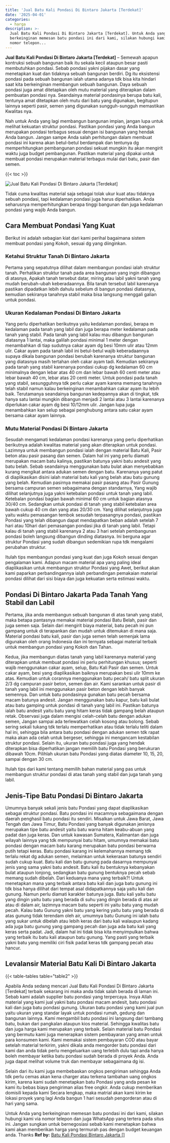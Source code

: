 ```yaml
---
title: 'Jual Batu Kali Pondasi Di Bintaro Jakarta [Terdekat]'
date: '2025-04-01'
categories:
  - harga
description: >-
  Jual Batu Kali Pondasi Di Bintaro Jakarta [Terdekat]. Untuk Anda yang
  berkeinginan memesan batu pondasi ini dari kami, silakan hubungi kami via
  nomor telepon...
---
```


**Jual Batu Kali Pondasi Di Bintaro Jakarta \[Terdekat\]** – Semewah apapun kontruksi sebuah bangunan baik itu sekala kecil ataupun besar pasti membutuhkan pondasi. Sebab pondasi yakni pijakan dasar yang menetapkan kuat dan tidaknya sebuah bangunan berdiri. Dg itu eksistensi pondasi pada sebuah bangunan ialah utama adanya tdk bisa kita hindari saat kita berkeinginan membangun sebuah bangunan. Daya sebuah pondasi juga amat ditetapkan oleh mutu material yang diterapkan dalam pembuatan pondasi nya. Seandainya material pondasinya berupa batu kali, tentunya amat ditetapkan oleh mutu dari batu yang digunakan, begitupun lainnya seperti pasir, semen yang digunakan sungguh-sungguh memastikan Kwalitas nya.

Nah untuk Anda yang lagi membangun bangunan impian, jangan lupa untuk melihat kekuatan struktur pondasi. Pastikan pondasi yang Anda bangun merupakan pondasi terbagus sesuai dengan isi bangunan yang hendak Anda bangun. Jangan sampe Anda salah perhitungan dalam membuat pondasi ini karena akan betul-betul berdampak dan tentunya dg memperhitungkan pembangunan pondasi sekuat mungkin itu akan mengirit waktu juga budget pembangunan. Pastikan material yang dipakai untuk membuat pondasi merupakan material terbagus mulai dari batu, pasir dan semen.

{{< toc >}}

![Jual Batu Kali Pondasi Di Bintaro Jakarta [Terdekat]](/images/jual-batu-kali-17.png)

Tidak cuma kwalitas material saja sebagai tolak ukur kuat atau tidaknya sebuah pondasi, tapi kedalaman pondasi juga harus diperhatikan. Anda seharusnya memperhitungkan berapa tinggi bangunan dan juga kedalaman pondasi yang wajib Anda bangun.

## Cara Membuat Pondasi Yang Kuat

Berikut ini adalah sebagian kiat dari kami perihal bagaimana sistem membuat pondasi yang Kokoh, sesuai dg yang diinginkan.

### Ketahui Struktur Tanah Di Bintaro Jakarta

Pertama yang sepatutnya dilihat dalam membangun pondasi ialah struktur tanah. Perhatikan struktur tanah pada area bangunan yang ingin dibangun di atasnya, Apakah tanah tersebut datar, miring atau labil yakni tanah yang mudah berubah-ubah keberadaannya. Bila tanah tersebut labil karenanya pastikan dipadatkan lebih dahulu sebelum di bangun pondasi diatasnya, kemudian sekiranya tanahnya stabil maka bisa langsung menggali galian untuk pondasi.

### Ukuran Kedalaman Pondasi Di Bintaro Jakarta

Yang perlu diperhatikan berikutnya yaitu kedalaman pondasi, berapa m kedalaman pada tanah yang labil dan juga berapa meter kedalaman pada tanah yang stabil. Pada tanah yang labil kalau mau dibangun bangunan diatasnya 1 lantai, maka galilah pondasi minimal 1 meter dengan menambahkan di tiap sudutnya cakar ayam dg besi 10mm ulir atau 12mm ulir. Cakar ayam pada tanah labil ini betul-betul wajib keberadaannya supaya dikala bangunan pondasi berubah karenanya struktur bangunan yang diatasnya masih tertahan oleh cakar ayam tadi. Kemudian sekiranya pada tanah yang stabil karenanya pondasi cukup dg kedalaman 60 cm minimalnya dengan lebar atas 40 cm dan lebar bawah 60 centi meter atau lebar bawah 40 cm, lebar atas 20 centi meter. Untuk pondasi pada tanah yang stabil, sesungguhnya tdk perlu cakar ayam karena memang tanahnya telah stabil namun kalau berkeinginan menambahkan cakar ayam itu lebih baik. Terutamanya seandainya bangunan kedepannya akan di tingkat, tdk hanya satu lantai mungkin dibangun menjadi 2 lantai atau 3 lantai karenanya diperlukan cakar ayam dg besi 10/12mm ulir. Jangan lupa juga menambahkan kan selup sebagai penghubung antara satu cakar ayam bersama cakar ayam lainnya.

### Mutu Material Pondasi Di Bintaro Jakarta

Sesudah mengamati kedalaman pondasi karenanya yang perlu diperhatikan berikutnya adalah kwalitas material yang akan diterapkan untuk pondasi. Lazimnya untuk membangun pondasi ialah dengan material Batu Kali, Pasir beton atau pasir pasang dan semen. Dalam hal ini yang perlu diamati merupakan macam batu kalinya, pastikan batunya yakni batu andesit yang batu belah. Sebab seandainya menggunakan batu bulat akan menyebabkan kurang mengikat antara adukan semen dengan batu. Karenanya yang patut di diaplikasikan disini ialah material batu kali yang belah atau batu gunung yang belah. Kemudian pasirnya memakai pasir pasang atau Pasir Gunung bersama campuran semen sebagaimana dengan standarnya, Yang wajib dilihat selanjutnya juga yakni ketebalan pondasi untuk tanah yang labil. Ketebalan pondasi bagian bawah minimal 60 cm untuk bagian atasnya 30/40 cm. Sedangkan untuk pondasi di tanah yang stabil ketebalan area bawah cukup 40 cm dan yang atas 20/30 cm. Yang dilihat selanjutnya juga yaitu waktu pemasangan tembok sesudah terpasangnya pondasi, pastikan Pondasi yang telah dibangun dapat mendapatkan beban adalah setelah 7 hari atau 10hari dari pemasangan pondasi jika di tanah yang labil. Tetapi kalau di tanah yang stabil karenanya 2 atau 3 hari setelah pembangunan pondasi boleh langsung dibangun dinding diatasnya. Ini berguna agar struktur Pondasi yang sudah dibangun sedemikian rupa tdk mengalami perubahan struktur.

Itulah tips membangun pondasi yang kuat dan juga Kokoh sesuai dengan pengalaman kami. Adapun macam material apa yang paling ideal diaplikasikan untuk membangun struktur Pondasi yang Awet, berikut akan kami paparkan perbandingannya ialah perbandingan pemakaian material pondasi dilihat dari sisi biaya dan juga kekuatan serta estimasi waktu.

## Pondasi Di Bintaro Jakarta Pada Tanah Yang Stabil dan Labil

Pertama, jika anda membangun sebuah bangunan di atas tanah yang stabil, maka betapa pantasnya memakai material pondasi Batu Belah, pasir dan juga semen saja. Selain dari mengirit biaya material, batu pecah ini pun gampang untuk di terapankan dan mudah untuk ditemukan di mana saja. Material pondasi batu kali, pasir dan juga semen telah semenjak lama digunakan oleh orang Indonesia dan ini ternyata sebagai material terbaik untuk membangun pondasi yang Kokoh dan Tahan.

Kedua, jika membangun diatas tanah yang labil karenanya material yang diterapkan untuk membuat pondasi ini perlu perhitungan khusus; seperti wajib menggunakan cakar ayam, selup, Batu Kali Pasir dan semen. Untuk cakar ayam, besi yang diaplikasikan baiknya merupakan besi ulir 10mm ke atas. Kemudian untuk corannya menggunakan batu pecah/ batu split ukuran 2/3 dg campuran pasir beton, semen dan air. Kami sarankan untuk pasir di tanah yang labil ini menggunakan pasir beton dengan lebih banyak semennya. Dan untuk batu pondasinya gunakan batu pecah bersama macam batunya andesit. Jangan menggunakan batu kapur, batu kali bulat atau batu gamping untuk pondasi di tanah yang labil ini. Pastikan batunya ialah batu andesit yaitu batu yang hitam keras tidak gampang belah ataupun retak. Observasi juga dalam mengisi celah-celah batu dengan adukan semen, Jangan sampai ada terlewatkan celah kosong atau bolong. Sebab sering sekali tukang tdk terlalu memperhatikan atau tidak terlalu teliti dalam hal ini, sehingga bila antara batu pondasi dengan adukan semen tdk rapat maka akan ada celah untuk bergeser, sehingga ini mengancam kestabilan struktur pondasi. Selain itu, ukuran batu pondasi juga yang hendak diterapkan bisa diperhatikan jangan memilih batu Pondasi yang berukuran dibawah 10cm. Pilihlah ukuran batu Pondasi yang diatas diameter 10, 15, 20, sampai dengan 30 cm.

Itulah tips dari kami tentang memilih bahan material yang pas untuk membangun struktur pondasi di atas tanah yang stabil dan juga tanah yang labil.

## Jenis-Tipe Batu Pondasi Di Bintaro Jakarta

Umumnya banyak sekali jenis batu Pondasi yang dapat diaplikasikan sebagai struktur pondasi. Batu pondasi ini macamnya sebagaimana dengan daerah penghasil batu pondasi itu sendiri. Misalkan untuk Jawa Barat, Jawa Tengah dan Jawa Timur, Batu Pondasi yang banyak digunakan jenisnya merupakan tipe batu andesit yaitu batu warna hitam keabu-abuan yang padat dan juga keras. Dan untuk kawasan Sumatera, Kalimantan dan juga wilayah lainnya yang tdk mempunyai batu hitam, umumnya memakai batu pondasi dengan macam batu karang merupakan batu pondasi berwarna putih tetapi keras. Batu pondasi karang ini kelemahannya memang tdk terlalu rekat dg adukan semen, melainkan untuk kekerasan batunya sendiri sudah cukup kuat. Batu kali dan batu gunung pada dasarnya mempunyai jenis yang sama yakni batu andesit. Batu kali itu bentuknya kebanyakan bulat ataupun lonjong, sedangkan batu gunung bentuknya pecah sebab memang sudah dibelah. Dari keduanya mana yang terbaik?! Untuk menetapkan mana yang terbaik antara batu kali dan juga batu gunung ini tdk bisa hanya dilihat dari tempat asal didapatkannya saja yaitu kali dan gunung. Namun perlu diamati karakter batunya juga. Batu kali yaitu batu yang dingin yaitu batu yang berada di suhu yang dingin berada di atas air atau di dalam air, lazimnya macam batu seperti ini yaitu batu yang mudah pecah. Kalau batu Gunung yakni batu yang kering yaitu batu yang berada di atas gunung tidak terendam oleh air, umumnya batu Gunung ini ialah batu yang sukar untuk dibelah atau lebih keras dari batu kali walaupun kadang ada juga batu gunung yang gampang pecah dan juga ada batu kali yang keras serta padat. Jadi, dalam hal ini tidak bisa kita menyimpulkan bahwa yang terbaik itu batu kali ataupun batu gunung. Yang pasti yang terbaik yakni batu yang memiliki ciri fisik padat keras tdk gampang pecah atau hancur.

## Levalansir Material Batu Kali Di Bintaro Jakarta

{{< table-tables table="table2" >}}

Apabila Anda sedang mencari Jual Batu Kali Pondasi Di Bintaro Jakarta \[Terdekat\] terbaik sekarang ini maka anda tidak salah berada di laman ini. Sebab kami adalah supplier batu pondasi yang terpercaya. Insya Allah material yang kami jual yakni batu pondasi macam andesit, batu pondasi kali dan juga batu pondasi gunung. Ukuran batu pondasi yang kami jual pun yaitu ukuran yang standar layak untuk pondasi rumah, gedung dan bangunan lainnya. Kami mengambil batu pondasi ini langsung dari tambang batu, bukan dari pangkalan ataupun kios material. Sehingga kwalitas batu dan juga harga kami merupakan yang terbaik. Selain material batu Pondasi yang bermutu kami juga menerapkan sistem pembayaran yang aman untuk para konsumen kami. Kami memakai sistem pembayaran COD atau bayar setelah material terkirim, yakni dikala anda mengorder batu pondasi dari kami dan anda tidak perlu mengeluarkan uang terlebih dulu tapi anda hanya boleh membayar ketika batu pondasi sudah berada di proyek Anda. Anda juga dapat melihat volume truk dan membayar sebagaimana dg isi.

Selain dari itu kami juga membebaskan ongkos pengiriman sehingga Anda tdk perlu cemas akan kena charger atau terkena tambahan uang ongkos kirim, karena kami sudah menetapkan batu Pondasi yang anda pesan ke kami itu bebas biaya pengiriman alias free ongkir. Anda cukup memberikan domisili kepada kami Secara lengkap, maka matrial akan kami kirim ke lokasi proyek yang lagi Anda bangun 1 hari sesudah pengorderan atau di hari yang sama.

Untuk Anda yang berkeinginan memesan batu pondasi ini dari kami, silakan hubungi kami via nomor telepon dan juga WhatsApp yang tertera pada situs ini. Jangan sungkan untuk bernegosiasi sebab kami menetapkan bahwa kami akan memberikan harga yang termurah pas dengan budget keuangan anda. Thanks
**Ref by:** [Batu Kali Pondasi Bintaro Jakarta []](https://id.wikipedia.org/wiki/Batu)
